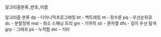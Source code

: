 알고리즘분류_번호_이름

알고리즘 분류
dp - 다이나믹프로그래밍
bt - 백트레킹
nt - 정수론
pq - 우선순위큐
dc - 분할정복
mst - 최소 스패닝 트리
gm - 기하학
str - 문자열
dfs - 깊이 우선 탐색
grp - 그래프
ps - 누적합
etc - 기타
